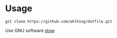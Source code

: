 # Usage

```plaint
git clone https://github.com/aklk1ng/dotfile.git
```

Use GNU software [stow](https://github.com/aspiers/stow)
